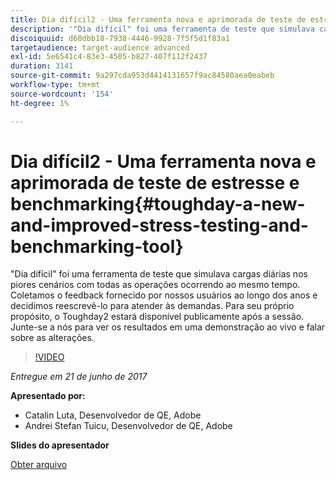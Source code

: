 ```yaml
---
title: Dia difícil2 - Uma ferramenta nova e aprimorada de teste de estresse e benchmarking
description: '"Dia difícil" foi uma ferramenta de teste que simulava cargas diárias nos piores cenários com todas as operações ocorrendo ao mesmo tempo. Coletamos o feedback fornecido por nossos usuários ao longo dos anos e decidimos reescrevê-lo para atender às demandas.'
discoiquuid: d60dbb18-7938-4446-9928-7f5f5d1f83a1
targetaudience: target-audience advanced
exl-id: 5e6541c4-83e3-4505-b827-407f112f2437
duration: 3141
source-git-commit: 9a297cda953d4414131657f9ac84580aea0eabeb
workflow-type: tm+mt
source-wordcount: '154'
ht-degree: 1%

---
```


# Dia difícil2 - Uma ferramenta nova e aprimorada de teste de estresse e benchmarking{#toughday-a-new-and-improved-stress-testing-and-benchmarking-tool}

&quot;Dia difícil&quot; foi uma ferramenta de teste que simulava cargas diárias nos piores cenários com todas as operações ocorrendo ao mesmo tempo. Coletamos o feedback fornecido por nossos usuários ao longo dos anos e decidimos reescrevê-lo para atender às demandas. Para seu próprio propósito, o Toughday2 estará disponível publicamente após a sessão. Junte-se a nós para ver os resultados em uma demonstração ao vivo e falar sobre as alterações.

>[!VIDEO](https://video.tv.adobe.com/v/18935/?quality=9)

*Entregue em 21 de junho de 2017*

**Apresentado por:**

* Catalin Luta, Desenvolvedor de QE, Adobe
* Andrei Stefan Tuicu, Desenvolvedor de QE, Adobe

**Slides do apresentador**

[Obter arquivo](assets/aem-gems-toughday2.pdf)
<!--
[Get back to the Overview](https://helpx.adobe.com/experience-manager/kt/eseminars/gems/aem-index.html)
-->
